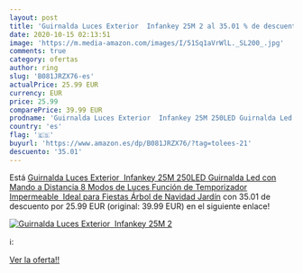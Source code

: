 ```yaml
---
layout: post
title: 'Guirnalda Luces Exterior  Infankey 25M 2 al 35.01 % de descuento'
date: 2020-10-15 02:13:51
image: 'https://m.media-amazon.com/images/I/51Sq1aVrWlL._SL200_.jpg'
comments: true
category: ofertas
author: ring
slug: 'B081JRZX76-es'
actualPrice: 25.99 EUR
currency: EUR
price: 25.99
comparePrice: 39.99 EUR
prodname: 'Guirnalda Luces Exterior  Infankey 25M 250LED Guirnalda Led con Mando a Distancia  8 Modos de Luces  Función de Temporizador  Impermeable  Ideal para Fiestas  Árbol de Navidad  Jardín'
country: 'es'
flag: '🇪🇸'
buyurl: 'https://www.amazon.es/dp/B081JRZX76/?tag=tolees-21'
descuento: '35.01'
---
```


Está [Guirnalda Luces Exterior  Infankey 25M 250LED Guirnalda Led con Mando a Distancia  8 Modos de Luces  Función de Temporizador  Impermeable  Ideal para Fiestas  Árbol de Navidad  Jardín](https://www.amazon.es/dp/B081JRZX76/?tag=tolees-21) con 35.01 de descuento por 25.99 EUR (original: 39.99 EUR) en el siguiente enlace!

[![Guirnalda Luces Exterior  Infankey 25M 2](https://m.media-amazon.com/images/I/51Sq1aVrWlL._SL200_.jpg)](https://www.amazon.es/dp/B081JRZX76/?tag=tolees-21)

ℹ️:


[Ver la oferta!!](https://www.amazon.es/dp/B081JRZX76/?tag=tolees-21)
